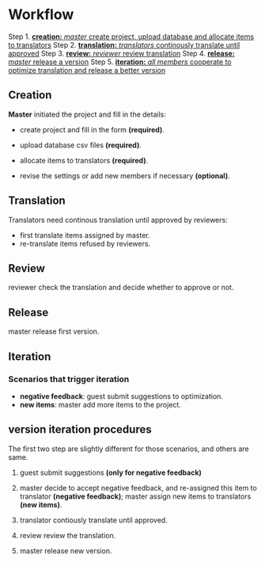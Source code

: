 # Workflow

Step 1. [**creation:** _master_ create project, upload database and allocate items to translators](#create)
Step 2. [**translation:** _translators_ continously translate until approved](#translate)
Step 3. [**review:** _reviewer_ review translation](#review)
Step 4. [**release:** _master_ release a version](#release)
Step 5. [**iteration:** _all members_ cooperate to optimize translation and release a better version](#iterative)
 

## Creation 

<span id='create'></span>

**Master** initiated the project and fill in the details:

- create project and fill in the form **(required)**.

- upload database csv files **(required)**.

- allocate items to translators **(required)**.

- revise the settings or add new members if necessary **(optional)**.

## Translation

<span id='translate'></span>

Translators need continous translation until approved by reviewers:

- first translate items assigned by master.
- re-translate items refused by reviewers.


## Review

<span id='review'></span>

reviewer check the translation and decide whether to approve or not.


## Release

<span id='release'></span>

master release first version.



## Iteration

<span id='iteration'></span>

### Scenarios that trigger iteration
- **negative feedback**: guest submit suggestions to optimization.
- **new items**:  master add more items to the project.

## version iteration procedures

The first two step are slightly different for those scenarios, and others are same.

1. guest submit suggestions **(only for negative feedback)**

2. master decide to accept negative feedback, and re-assigned this item to translator **(negative feedback)**; master assign new items to translators **(new items)**.

3. translator contiously translate until approved.

4. review review the translation.

5. master release new version.











